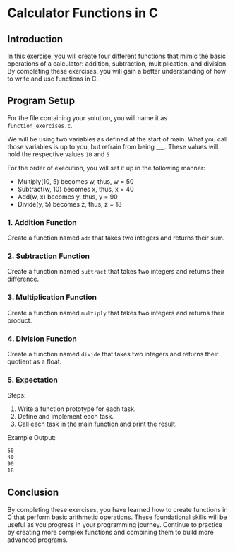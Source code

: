 # Calculator Functions in C

## Introduction

In this exercise, you will create four different functions that mimic the basic operations of a calculator: addition, subtraction, multiplication, and division. By completing these exercises, you will gain a better understanding of how to write and use functions in C.

## Program Setup

For the file containing your solution, you will name it as `function_exercises.c`.

We will be using two variables as defined at the start of main. What you call those variables is up to you, but refrain from being ___. These values will hold the respective values `10` and `5`

For the order of execution, you will set it up in the following manner:

- Multiply(10, 5) becomes w, thus, w = 50
- Subtract(w, 10) becomes x, thus, x = 40
- Add(w, x) becomes y, thus, y = 90
- Divide(y, 5) becomes z, thus, z = 18

### 1. Addition Function

Create a function named `add` that takes two integers and returns their sum.

### 2. Subtraction Function

Create a function named `subtract` that takes two integers and returns their difference.

### 3. Multiplication Function

Create a function named `multiply` that takes two integers and returns their product.

### 4. Division Function

Create a function named `divide` that takes two integers and returns their quotient as a float.

### 5. Expectation

Steps:

1. Write a function prototype for each task.
2. Define and implement each task.
3. Call each task in the main function and print the result.

Example Output:

```txt
50
40
90
18
```

## Conclusion

By completing these exercises, you have learned how to create functions in C that perform basic arithmetic operations. These foundational skills will be useful as you progress in your programming journey. Continue to practice by creating more complex functions and combining them to build more advanced programs.
